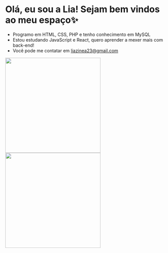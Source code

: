 # Olá, eu sou a Lia! Sejam bem vindos ao meu espaço✨
- Programo em HTML, CSS, PHP e tenho conhecimento em MySQL
- Estou estudando JavaScript e React, quero aprender a mexer mais com back-end!
- Você pode me contatar em liazinea23@gmail.com

<div align="center"><img src="gato_gif.webp" width="300px" align="left"> <img src="coraline_gif.webp" width="300px" align="left"></div>

  

